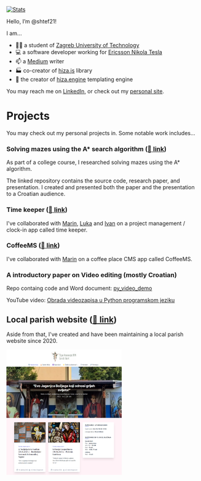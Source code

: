 [![Stats](https://github-readme-stats.vercel.app/api?username=shtef21)](https://github.com/anuraghazra/github-readme-stats)

Hello, I’m @shtef21!

I am...
- 👨‍🎓 a student of [Zagreb University of Technology](https://www.tvz.hr/)
- 💻 a software developer working for [Ericsson Nikola Tesla](https://www.ericsson.hr/)
- 📫 a [Medium](https://medium.com/@shtef21) writer
- 🏭 co-creator of [hiza.js](https://github.com/nevenpalcec/hiza_js) library
- 🛵 the creator of [hiza.engine](https://app.my-rents.com/web/hiza-tutorial.html) templating engine

You may reach me on [LinkedIn](https://www.linkedin.com/in/stjepan-salopek-5a68a8256/),
or check out my [personal site](https://ssalopek.me/).


# Projects

You may check out my personal projects in. Some notable work includes...


### Solving mazes using the A* search algorithm ([🔗 link](https://github.com/shtef21/py_maze_demo))

As part of a college course, I researched solving mazes using the A* algorithm.

The linked repository contains the source code, research paper, and presentation.
I created and presented both the paper and the presentation to a Croatian audience.


### Time keeper ([🔗 link](https://github.com/marinjurisich/timekeeper))

I've collaborated with
[Marin](https://github.com/marinjurisich),
[Luka](https://github.com/LukaSpoljar) and
[Ivan](https://github.com/marinjurisich)
on a project management / clock-in app called time keeper.


### CoffeeMS ([🔗 link](https://github.com/shtef21/CoffeeMS))

I've collaborated with
[Marin](https://github.com/marinjurisich)
on a coffee place CMS app called CoffeeMS.

<!-- - 💞️ I’m looking to collaborate on ... -->

<!---
shtef21/shtef21 is a ✨ special ✨ repository because its `README.md` (this file) appears on your GitHub profile.
You can click the Preview link to take a look at your changes.
--->


### A introductory paper on Video editing (mostly Croatian)

Repo containg code and Word document: [py_video_demo](https://github.com/shtef21/py_video_demo)

YouTube video: [Obrada videozapisa u Python programskom jeziku](https://www.youtube.com/watch?v=7vmLFBI3AIw)




## Local parish website ([🔗 link](https://www.zupa-ubdm-nart-savski.hr))

Aside from that, I've created and have been maintaining a local parish website since 2020.

<img alt="Web preview" src="assets/parish-web.png" style="width: 300px;">
